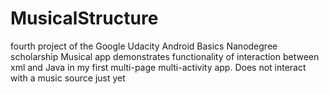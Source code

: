 # MusicalStructure
fourth project of the Google Udacity Android Basics Nanodegree scholarship
Musical app demonstrates functionality of interaction between xml and Java in my 
first multi-page multi-activity app.
Does not interact with a music source just yet
